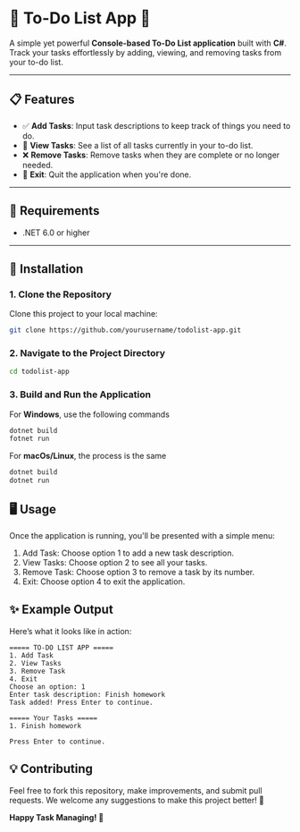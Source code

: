 # 🌟 To-Do List App 🌟

A simple yet powerful **Console-based To-Do List application** built with **C#**. Track your tasks effortlessly by adding, viewing, and removing tasks from your to-do list.

---

## 📋 Features

- ✅ **Add Tasks**: Input task descriptions to keep track of things you need to do.
- 👀 **View Tasks**: See a list of all tasks currently in your to-do list.
- ❌ **Remove Tasks**: Remove tasks when they are complete or no longer needed.
- 🚪 **Exit**: Quit the application when you're done.

---

## 🔧 Requirements

- .NET 6.0 or higher

---

## 🚀 Installation

### 1. Clone the Repository

Clone this project to your local machine:

```bash
git clone https://github.com/yourusername/todolist-app.git
```

### 2. Navigate to the Project Directory
```bash
cd todolist-app
```

### 3. Build and Run the Application
For **Windows**, use the following commands
```bash
dotnet build
fotnet run
```
For **macOs/Linux**, the process is the same
```bash
dotnet build
dotnet run
```

## 🖥 Usage
Once the application is running, you'll be presented with a simple menu:

1. Add Task: Choose option 1 to add a new task description.
2. View Tasks: Choose option 2 to see all your tasks.
3. Remove Task: Choose option 3 to remove a task by its number.
4. Exit: Choose option 4 to exit the application.

## ✨ Example Output
Here’s what it looks like in action:
```pgsql
===== TO-DO LIST APP =====
1. Add Task
2. View Tasks
3. Remove Task
4. Exit
Choose an option: 1
Enter task description: Finish homework
Task added! Press Enter to continue.

===== Your Tasks =====
1. Finish homework

Press Enter to continue.
```

## 💡 Contributing
Feel free to fork this repository, make improvements, and submit pull requests. We welcome any suggestions to make this project better! 🤝

**Happy Task Managing! 🎉**
